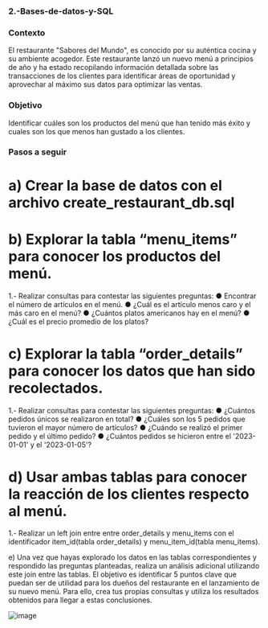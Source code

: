 ### 2.-Bases-de-datos-y-SQL
### Contexto

El restaurante "Sabores del Mundo", es conocido por su auténtica cocina y su ambiente
acogedor.
Este restaurante lanzó un nuevo menú a principios de año y ha estado recopilando
información detallada sobre las transacciones de los clientes para identificar áreas de
oportunidad y aprovechar al máximo sus datos para optimizar las ventas.

### Objetivo
Identificar cuáles son los productos del menú que han tenido más éxito y cuales son los que
menos han gustado a los clientes.

### Pasos a seguir

# a) Crear la base de datos con el archivo create_restaurant_db.sql

# b) Explorar la tabla “menu_items” para conocer los productos del menú.

1.- Realizar consultas para contestar las siguientes preguntas:
● Encontrar el número de artículos en el menú.
● ¿Cuál es el artículo menos caro y el más caro en el menú?
● ¿Cuántos platos americanos hay en el menú?
● ¿Cuál es el precio promedio de los platos?

# c) Explorar la tabla “order_details” para conocer los datos que han sido recolectados.

1.- Realizar consultas para contestar las siguientes preguntas:
● ¿Cuántos pedidos únicos se realizaron en total?
● ¿Cuáles son los 5 pedidos que tuvieron el mayor número de artículos?
● ¿Cuándo se realizó el primer pedido y el último pedido?
● ¿Cuántos pedidos se hicieron entre el '2023-01-01' y el '2023-01-05'?

# d) Usar ambas tablas para conocer la reacción de los clientes respecto al menú.

1.- Realizar un left join entre entre order_details y menu_items con el identificador
item_id(tabla order_details) y menu_item_id(tabla menu_items).

e) Una vez que hayas explorado los datos en las tablas correspondientes y respondido las
preguntas planteadas, realiza un análisis adicional utilizando este join entre las tablas. El
objetivo es identificar 5 puntos clave que puedan ser de utilidad para los dueños del
restaurante en el lanzamiento de su nuevo menú. Para ello, crea tus propias consultas y
utiliza los resultados obtenidos para llegar a estas conclusiones.

![image](https://github.com/user-attachments/assets/c0f6605b-2a42-4b25-8e85-8c9ee68f1a5e)

